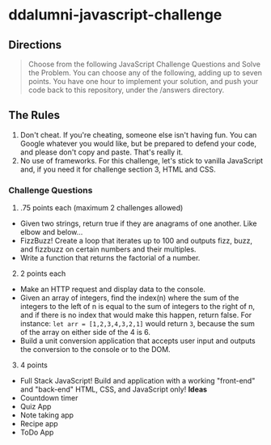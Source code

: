 # ddalumni-javascript-challenge

## Directions 

>Choose from the following JavaScript Challenge Questions and Solve the Problem. You can choose any of the following, adding up to seven points. You have one hour to implement your solution, and push your code back to this repository, under the /answers directory.

## The Rules
1. Don't cheat. If you're cheating, someone else isn't having fun. You can Google whatever you would like, but be prepared to defend your code, and please don't copy and paste. That's really it.
2. No use of frameworks. For this challenge, let's stick to vanilla JavaScript and, if you need it for challenge section 3, HTML and CSS. 

### Challenge Questions

1. .75 points each (maximum 2 challenges allowed)
 - Given two strings, return true if they are anagrams of one another. Like elbow and below...
 - FizzBuzz! Create a loop that iterates up to 100 and outputs fizz, buzz, and fizzbuzz on certain numbers and their multiples. 
 - Write a function that returns the factorial of a number.

2. 2 points each
 - Make an HTTP request and display data to the console. 
 - Given an array of integers, find the index(n) where the sum of the integers to the left of n is equal to the sum of integers to the right of n, and if there is no index that would make this happen, return false. For instance: `let arr = [1,2,3,4,3,2,1]` would return `3`, because the sum of the array on either side of the 4 is 6.
 - Build a unit conversion application that accepts user input and outputs the conversion to the console or to the DOM.

3. 4 points 
 - Full Stack JavaScript! Build and application with a working "front-end" and "back-end" HTML, CSS, and JavaScript only!
 **Ideas**
 - Countdown timer
 - Quiz App
 - Note taking app
 - Recipe app 
 - ToDo App
